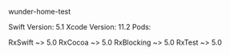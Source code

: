 wunder-home-test

Swift Version: 5.1
Xcode Version: 11.2
Pods:

RxSwift ~> 5.0
RxCocoa ~> 5.0
RxBlocking ~> 5.0
RxTest ~> 5.0
